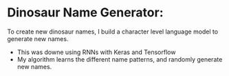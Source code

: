 # Dinosaur Name Generator:
To create new dinosaur names, I build a character level language model to generate new names. 
* This was downe using RNNs with Keras and Tensorflow 
* My algorithm learns the different name patterns, and randomly generate new names.  